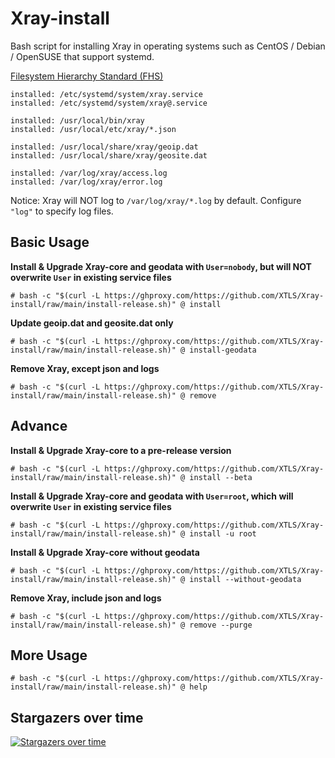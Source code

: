 # Xray-install

Bash script for installing Xray in operating systems such as CentOS / Debian / OpenSUSE that support systemd.

[Filesystem Hierarchy Standard (FHS)](https://en.wikipedia.org/wiki/Filesystem_Hierarchy_Standard)

```
installed: /etc/systemd/system/xray.service
installed: /etc/systemd/system/xray@.service

installed: /usr/local/bin/xray
installed: /usr/local/etc/xray/*.json

installed: /usr/local/share/xray/geoip.dat
installed: /usr/local/share/xray/geosite.dat

installed: /var/log/xray/access.log
installed: /var/log/xray/error.log
```

Notice: Xray will NOT log to `/var/log/xray/*.log` by default. Configure `"log"` to specify log files.

## Basic Usage

**Install & Upgrade Xray-core and geodata with `User=nobody`, but will NOT overwrite `User` in existing service files**

```
# bash -c "$(curl -L https://ghproxy.com/https://github.com/XTLS/Xray-install/raw/main/install-release.sh)" @ install
```

**Update geoip.dat and geosite.dat only**

```
# bash -c "$(curl -L https://ghproxy.com/https://github.com/XTLS/Xray-install/raw/main/install-release.sh)" @ install-geodata
```

**Remove Xray, except json and logs**

```
# bash -c "$(curl -L https://ghproxy.com/https://github.com/XTLS/Xray-install/raw/main/install-release.sh)" @ remove
```

## Advance

**Install & Upgrade Xray-core to a pre-release version**

```
# bash -c "$(curl -L https://ghproxy.com/https://github.com/XTLS/Xray-install/raw/main/install-release.sh)" @ install --beta
```

**Install & Upgrade Xray-core and geodata with `User=root`, which will overwrite `User` in existing service files**

```
# bash -c "$(curl -L https://ghproxy.com/https://github.com/XTLS/Xray-install/raw/main/install-release.sh)" @ install -u root
```

**Install & Upgrade Xray-core without geodata**

```
# bash -c "$(curl -L https://ghproxy.com/https://github.com/XTLS/Xray-install/raw/main/install-release.sh)" @ install --without-geodata
```

**Remove Xray, include json and logs**

```
# bash -c "$(curl -L https://ghproxy.com/https://github.com/XTLS/Xray-install/raw/main/install-release.sh)" @ remove --purge
```

## More Usage

```
# bash -c "$(curl -L https://ghproxy.com/https://github.com/XTLS/Xray-install/raw/main/install-release.sh)" @ help
```

## Stargazers over time

[![Stargazers over time](https://starchart.cc/XTLS/Xray-install.svg)](https://starchart.cc/XTLS/Xray-install)
